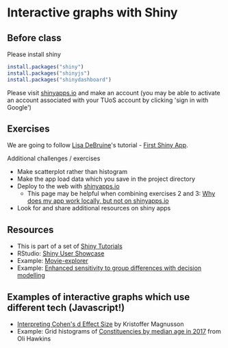 # Interactive graphs with Shiny

## Before class

Please install shiny


```r
install.packages("shiny")
install.packages("shinyjs")
install.packages("shinydashboard")
```
    
Please visit [shinyapps.io](https://www.shinyapps.io/) and make an account (you may be able to activate an account associated with your TUoS account by clicking 'sign in with Google')


## Exercises

We are going to follow [Lisa DeBruine](https://debruine.github.io/)'s tutorial -  [First Shiny App](https://psyteachr.github.io/shiny-tutorials/01-first-app.html).

Additional challenges / exercises  

* Make scatterplot rather than histogram
* Make the app load data which you save in the project directory
* Deploy to the web with [shinyapps.io](https://www.shinyapps.io/)
  * This page may be helpful when combining exercises 2 and 3: [Why does my app work locally, but not on shinyapps.io](https://support.rstudio.com/hc/en-us/articles/229848967-Why-does-my-app-work-locally-but-not-on-shinyapps-io-)
* Look for and share additional resources on shiny apps


## Resources

* This is part of a set of [Shiny Tutorials](https://psyteachr.github.io/shiny-tutorials/index.html)
* RStudio: [Shiny User Showcase](https://shiny.rstudio.com/gallery/)
* Example: [Movie-explorer](https://shiny.rstudio.com/gallery/movie-explorer.html)
* Example: [Enhanced sensitivity to group differences with decision modelling](https://sheffield-university.shinyapps.io/decision_power/)

## Examples of interactive graphs which use different tech (Javascript!)

 * [Interpreting Cohen's d Effect Size](https://rpsychologist.com/d3/cohend/) by Kristoffer Magnusson
 * Example: Grid histograms of [Constituencies by median age in 2017](https://olihawkins.com/visualisation/14) from Oli Hawkins

